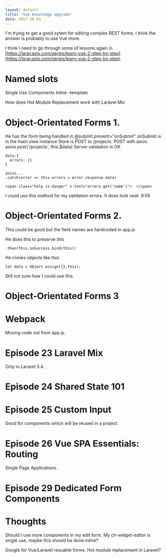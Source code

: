 ```yaml
---
layout: default
title: "Vue Knowledge Upgrade"
date: 2017-10-03
---
```


I'm trying to get a good sytem for editing complex REST forms. I think the answer is probably to use Vue more. 

I think I need to go through some of lessons again in [https://laracasts.com/series/learn-vue-2-step-by-step](https://laracasts.com/series/learn-vue-2-step-by-step).

# Named slots

<template>
  slot="header""
</template>

Single Use Components
Inline -template

How does Hot Module Replacement work with Laravel Mix

# Object-Orientated Forms 1. 

He has the form being handled in @submit.prevent="onSubmit"
onSubmit is in the main view instance
Store is POST to /projects.
POST with axios
axios.post('/projects', this.$data)
Server validation is OK
```
data:{
  errors: {}
}

axios...
.catch(error => this.errors = error.response.data)

```
```
<span class="help is-danger" v-text="errors.get('name')">  </span>
```

I could use this method for my validation errors. It does look neat.
9:05

 # Object-Orientated Forms 2. 

This could be good but the field names are hardcoded in app.js

He does this to preserve *this*

```
.then(this.onSuccess.bind(this))
```

He clones objects like this:
```
let data = Object.assign({},this);

```
Still not sure how I could use this.

# Object-Orientated Forms 3


# Webpack
Moving code out from app.js.

# Episode 23 Laravel Mix

Only in Laravel 5.4.

# Episode 24 Shared State 101

# Episode 25 Custom Input

Good for components which will be reused in a project.

# Episode 26 Vue SPA Essentials: Routing

Single Page Applications. 

# Episode 29 Dedicated Form Components








# Thoughts
Should I use more components in my edit form.
My ch-widget-editor is single use, maybe this should be done inline?

Google for Vue/Laravel resuable forms.
Hot module replacement in Laravel?







